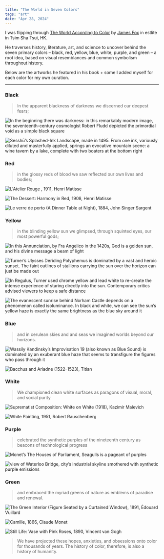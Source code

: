 ```yaml
---
title: "The World in Seven Colors"
tags: "art"
date: "Apr 28, 2024"
---
```


I was flipping through [The World According to Color](https://www.goodreads.com/book/show/57693329-the-world-according-to-color) by [James Fox](https://www.youtube.com/watch?v=wD_CbJOPbnQ) in estlite in Tsim Sha Tsui, HK.

He traverses history, literature, art, and science to uncover behind the seven primary colors – black, red, yellow, blue, white, purple, and green – a root idea, based on visual resemblances and common symbolism throughout history.

Below are the artworks he featured in his book + some I added myself for each color for my own curation.

---

### Black

> In the apparent blackness of darkness we discerned our deepest fears;

![In the beginning there was darkness: in this remarkably modern image, the seventeenth-century cosmologist Robert Fludd depicted the primordial void as a simple black square](/images/void.jpeg)

![Sesshū’s Splashed-Ink Landscape, made in 1495. From one ink, variously diluted and masterfully applied, springs an evocative mountain scene: a wine tavern by a lake, complete with two boaters at the bottom right](/images/sesshu.jpg)

### Red

> in the glossy reds of blood we saw reflected our own lives and bodies;

![L'Atelier Rouge , 1911, Henri Matisse](/images/redstudio.jpeg)

![The Dessert: Harmony in Red, 1908, Henri Matisse](/images/redroom.jpeg)

![Le verre de porto (A Dinner Table at Night), 1884, John Singer Sargent](/images/dinnertable.jpeg)

### Yellow

> in the blinding yellow sun we glimpsed, through squinted eyes, our most powerful gods;

![In this Annunciation, by Fra Angelico in the 1420s, God is a golden sun, and his divine message a beam of light](/images/annunciation.jpg)

![Turner’s Ulysses Deriding Polyphemus is dominated by a vast and heroic sunset. The faint outlines of stallions carrying the sun over the horizon can just be made out](/images/polyphemus.jpg)

![In Regulus, Turner used chrome yellow and lead white to re-create the intense experience of staring directly into the sun. Contemporary critics advised viewers to keep a safe distance](/images/regulus.jpeg)

![The evanescent sunrise behind Norham Castle depends on a phenomenon called isoluminance. In black and white, we can see the sun’s yellow haze is exactly the same brightness as the blue sky around it](/images/norham.jpg)

### Blue

> and in cerulean skies and and seas we imagined worlds beyond our horizons.

![Wassily Kandinsky’s Improvisation 19 (also known as Blue Sound) is dominated by an exuberant blue haze that seems to transfigure the figures who pass through it](/images/bluesound.jpeg)

![Bacchus and Ariadne (1522–1523), Titian](/images/bacchus.jpg)

### White

> We championed clean white surfaces as paragons of visual, moral, and social purity

![Suprematist Composition: White on White (1918), Kazimir Malevich](/images/whiteonwhite.png)

![White Painting, 1951, Robert Rauschenberg](/images/whitepainting.jpeg)

### Purple

> celebrated the synthetic purples of the nineteenth century as beacons of technological progress

![Monet’s The Houses of Parliament, Seagulls is a pageant of purples](/images/parliament.jpeg)

![view of Waterloo Bridge, city’s industrial skyline smothered with synthetic purple emissions](/images/monetwaterloo.jpeg)

### Green

> and embraced the myriad greens of nature as emblems of paradise and renewal.

![The Green Interior (Figure Seated by a Curtained Window), 1891, Édouard Vuillard](/images/greeninterior.jpeg)

![Camille, 1866, Claude Monet](/images/greendress.jpeg)

![Still Life: Vase with Pink Roses, 1890, Vincent van Gogh](/images/stilllife.jpeg)

> We have projected these hopes, anxieties, and obsessions onto color for thousands of years. The history of color, therefore, is also a history of humanity.
